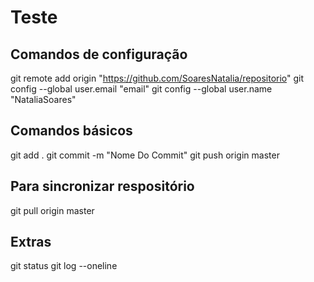 # Teste

## Comandos de configuração

git remote add origin "https://github.com/SoaresNatalia/repositorio"
git config --global user.email "email"
git config --global user.name "NataliaSoares"

## Comandos básicos

git add .
git commit -m "Nome Do Commit"
git push origin master

## Para sincronizar respositório 

git pull origin master

## Extras

git status
git log --oneline
